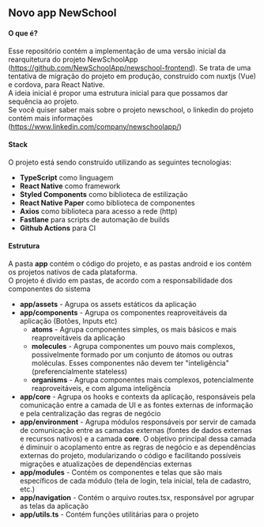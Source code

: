 ## Novo app NewSchool

#### O que é?

Esse repositório contém a implementação de uma versão inicial da rearquitetura do projeto NewSchoolApp (https://github.com/NewSchoolApp/newschool-frontend). Se trata de uma tentativa de migração do projeto em produção, construído com nuxtjs (Vue) e cordova, para React Native.  
A ideia inicial é propor uma estrutura inicial para que possamos dar sequência ao projeto.  
Se você quiser saber mais sobre o projeto newschool, o linkedin do projeto contém mais informações (https://www.linkedin.com/company/newschoolapp/)  

#### Stack

O projeto está sendo construído utilizando as seguintes tecnologias:  

- **TypeScript** como linguagem
- **React Native** como framework
- **Styled Components** como biblioteca de estilização
- **React Native Paper** como biblioteca de componentes
- **Axios** como biblioteca para acesso a rede (http)
- **Fastlane** para scripts de automação de builds
- **Github Actions** para CI

#### Estrutura

A pasta **app** contém o código do projeto, e as pastas android e ios contém os projetos nativos de cada plataforma.  
O projeto é divido em pastas, de acordo com a responsabilidade dos componentes do sistema  

- **app/assets** - Agrupa os assets estáticos da aplicação
- **app/components** - Agrupa os componentes reaproveitáveis da aplicação (Botões, Inputs etc)
    - **atoms** - Agrupa componentes simples, os mais básicos e mais reaproveitáveis da aplicação
    - **molecules** - Agrupa componentes um pouvo mais complexos, possivelmente formado por um conjunto de átomos ou outras moléculas. Esses componentes não devem ter "inteligência" (preferencialmente stateless)
    - **organisms** - Agrupa componentes mais complexos, potencialmente reaproveitáveis, e com alguma inteligência
- **app/core** - Agrupa os hooks e contexts da aplicação, responsáveis pela comunicação entre a camada de UI e as fontes externas de informação e pela centralização das regras de negócio
- **app/environment** - Agrupa módulos responsáveis por servir de camada de comunicação entre as camadas externas (fontes de dados externas e recursos nativos) e a camada **core**. O objetivo principal dessa camada é diminuir o acoplamento entre as regras de negócio e as dependências externas do projeto, modularizando o código e facilitando possíveis migrações e atualizações de dependências externas
- **app/modules** - Contém os componentes e telas que são mais específicos de cada módulo (tela de login, tela inicial, tela de cadastro, etc.)
- **app/navigation** - Contém o arquivo routes.tsx, responsável por agrupar as telas da aplicação
- **app/utils.ts** - Contém funções utilitárias para o projeto